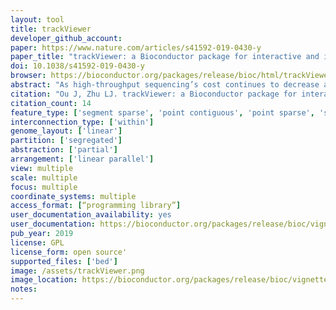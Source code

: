 ```yaml
---
layout: tool 
title: trackViewer
developer_github_account: 
paper: https://www.nature.com/articles/s41592-019-0430-y
paper_title: "trackViewer: a Bioconductor package for interactive and integrative visualization of multi-omics data"
doi: 10.1038/s41592-019-0430-y
browser: https://bioconductor.org/packages/release/bioc/html/trackViewer.html
abstract: "As high-throughput sequencing’s cost continues to decrease and its applications continue to grow, the amount of data and the number of data types produced by this method are expected to constantly expand. To integrate various types of data and generate hypotheses efficiently, researchers increasingly need concise and meaningful depictions of diverse, complex datasets. Several genome browsers and viewers have been developed for the visualization of genomic data1–3, but the majority of those tools do not have an easy programming interface that can be plugged into a pipeline. In addition, methylation, mutation, and single-nucleotide polymorphism (SNP) data require a special type of plot, called a lollipop or needle plot, to concisely depict the methylation, mutation, and SNP status. Although several tools have been developed to generate stand-alone lollipop plots (reviewed in ref. 4), all the genome browsers lack this function. In addition, it is difficult to use existing lollipop-plot tools to visualize dense mutation/SNP and methylation data. Here we describe trackViewer, a Bioconductor package for the visualization of multi-omics data that can be integrated into any analysis pipeline in R"
citation: "Ou J, Zhu LJ. trackViewer: a Bioconductor package for interactive and integrative visualization of multi-omics data. Nature methods. 2019 Jun;16(6):453-4."
citation_count: 14
feature_type: ['segment sparse', 'point contiguous', 'point sparse', 'segment contiguous']
interconnection_type: ['within']
genome_layout: ['linear']
partition: ['segregated']
abstraction: ['partial']
arrangement: ['linear parallel']
view: multiple
scale: multiple
focus: multiple
coordinate_systems: multiple
access_format: [“programming library”]
user_documentation_availability: yes
user_documentation: https://bioconductor.org/packages/release/bioc/vignettes/trackViewer/inst/doc/trackViewer.html
pub_year: 2019
license: GPL
license_form: open source'
supported_files: ['bed']
image: /assets/trackViewer.png
image_location: https://bioconductor.org/packages/release/bioc/vignettes/trackViewer/inst/doc/trackViewer.html
notes: 
---
```

